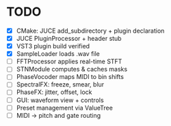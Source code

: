 # TODO

- [x] CMake: JUCE add_subdirectory + plugin declaration
- [x] JUCE PluginProcessor + header stub
- [x] VST3 plugin build verified
- [x] SampleLoader loads .wav file
- [ ] FFTProcessor applies real-time STFT
- [ ] STNModule computes & caches masks
- [ ] PhaseVocoder maps MIDI to bin shifts
- [ ] SpectralFX: freeze, smear, blur
- [ ] PhaseFX: jitter, offset, lock
- [ ] GUI: waveform view + controls
- [ ] Preset management via ValueTree
- [ ] MIDI → pitch and gate routing